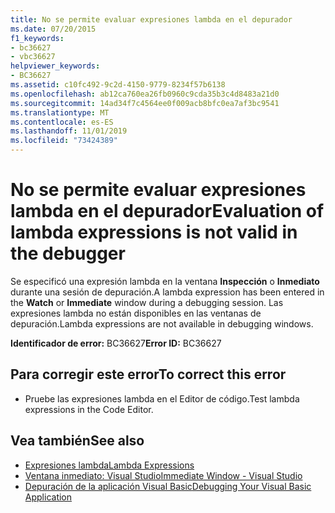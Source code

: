 ```yaml
---
title: No se permite evaluar expresiones lambda en el depurador
ms.date: 07/20/2015
f1_keywords:
- bc36627
- vbc36627
helpviewer_keywords:
- BC36627
ms.assetid: c10fc492-9c2d-4150-9779-8234f57b6138
ms.openlocfilehash: ab12ca760ea26fb0960c9cda35b3c4d8483a21d0
ms.sourcegitcommit: 14ad34f7c4564ee0f009acb8bfc0ea7af3bc9541
ms.translationtype: MT
ms.contentlocale: es-ES
ms.lasthandoff: 11/01/2019
ms.locfileid: "73424389"
---
```

# <a name="evaluation-of-lambda-expressions-is-not-valid-in-the-debugger"></a><span data-ttu-id="1f469-102">No se permite evaluar expresiones lambda en el depurador</span><span class="sxs-lookup"><span data-stu-id="1f469-102">Evaluation of lambda expressions is not valid in the debugger</span></span>
<span data-ttu-id="1f469-103">Se especificó una expresión lambda en la ventana **Inspección** o **Inmediato** durante una sesión de depuración.</span><span class="sxs-lookup"><span data-stu-id="1f469-103">A lambda expression has been entered in the **Watch** or **Immediate** window during a debugging session.</span></span> <span data-ttu-id="1f469-104">Las expresiones lambda no están disponibles en las ventanas de depuración.</span><span class="sxs-lookup"><span data-stu-id="1f469-104">Lambda expressions are not available in debugging windows.</span></span>  
  
 <span data-ttu-id="1f469-105">**Identificador de error:** BC36627</span><span class="sxs-lookup"><span data-stu-id="1f469-105">**Error ID:** BC36627</span></span>  
  
## <a name="to-correct-this-error"></a><span data-ttu-id="1f469-106">Para corregir este error</span><span class="sxs-lookup"><span data-stu-id="1f469-106">To correct this error</span></span>  
  
- <span data-ttu-id="1f469-107">Pruebe las expresiones lambda en el Editor de código.</span><span class="sxs-lookup"><span data-stu-id="1f469-107">Test lambda expressions in the Code Editor.</span></span>  
  
## <a name="see-also"></a><span data-ttu-id="1f469-108">Vea también</span><span class="sxs-lookup"><span data-stu-id="1f469-108">See also</span></span>

- [<span data-ttu-id="1f469-109">Expresiones lambda</span><span class="sxs-lookup"><span data-stu-id="1f469-109">Lambda Expressions</span></span>](../../visual-basic/programming-guide/language-features/procedures/lambda-expressions.md)
- [<span data-ttu-id="1f469-110">Ventana inmediato: Visual Studio</span><span class="sxs-lookup"><span data-stu-id="1f469-110">Immediate Window - Visual Studio</span></span>](/visualstudio/ide/reference/immediate-window)
- [<span data-ttu-id="1f469-111">Depuración de la aplicación Visual Basic</span><span class="sxs-lookup"><span data-stu-id="1f469-111">Debugging Your Visual Basic Application</span></span>](/visualstudio/debugger/debugger-basics)
